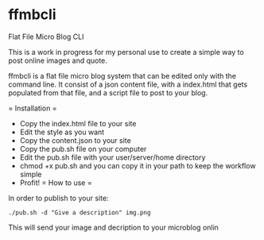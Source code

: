 # ffmbcli
Flat File Micro Blog CLI

This is a work in progress for my personal use to create a simple way to post online images and quote. 

ffmbcli is a flat file micro blog system that can be edited only with the command line. It consist of a json content file, with a index.html that gets populated from that file, and a script file to post to your blog. 

= Installation = 

 - Copy the index.html file to your site
 - Edit the style as you want
 - Copy the content.json to your site
 - Copy the pub.sh file on your computer
 - Edit the pub.sh file with your user/server/home directory
 - chmod +x pub.sh and you can copy it in your path to keep the workflow simple
 - Profit!
= How to use =

In order to publish to your site:

``` ./pub.sh -d "Give a description" img.png ```

This will send your image and decription to your microblog onlin
